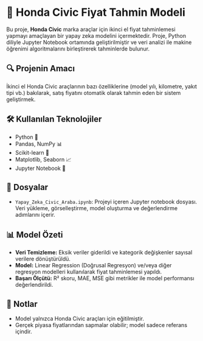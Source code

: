 
# 🚗 Honda Civic Fiyat Tahmin Modeli

Bu proje, **Honda Civic** marka araçlar için ikinci el fiyat tahminlemesi yapmayı amaçlayan bir yapay zeka modelini içermektedir. Proje, Python diliyle Jupyter Notebook ortamında geliştirilmiştir ve veri analizi ile makine öğrenimi algoritmalarını birleştirerek tahminlerde bulunur.

## 🔍 Projenin Amacı

İkinci el Honda Civic araçlarının bazı özelliklerine (model yılı, kilometre, yakıt tipi vb.) bakılarak, satış fiyatını otomatik olarak tahmin eden bir sistem geliştirmek.

## 🛠️ Kullanılan Teknolojiler

- Python 🐍
- Pandas, NumPy 📊
- Scikit-learn 🔧
- Matplotlib, Seaborn 📈
- Jupyter Notebook 📓

## 📁 Dosyalar

- `Yapay_Zeka_Civic_Araba.ipynb`: Projeyi içeren Jupyter notebook dosyası. Veri yükleme, görselleştirme, model oluşturma ve değerlendirme adımlarını içerir.

## 📊 Model Özeti

- **Veri Temizleme:** Eksik veriler giderildi ve kategorik değişkenler sayısal verilere dönüştürüldü.
- **Model:** Linear Regression (Doğrusal Regresyon) ve/veya diğer regresyon modelleri kullanılarak fiyat tahminlemesi yapıldı.
- **Başarı Ölçütü:** R² skoru, MAE, MSE gibi metrikler ile model performansı değerlendirildi.

## 📌 Notlar

- Model yalnızca Honda Civic araçları için eğitilmiştir.
- Gerçek piyasa fiyatlarından sapmalar olabilir; model sadece referans içindir.

